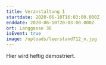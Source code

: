 ```yaml
---
title: Veranstaltung 1
startdate: 2020-06-10T16:03:00.000Z
enddate: 2020-06-10T20:03:00.000Z
ort: Langgasse 38
isEvent: true
image: /uploads/leerstand712_n.jpg
---
```

Hier wird heftig demostriert.